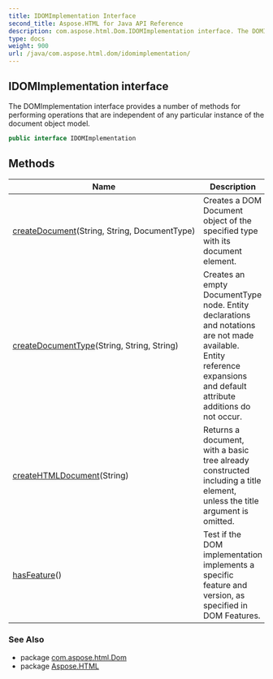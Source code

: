 ```yaml
---
title: IDOMImplementation Interface
second_title: Aspose.HTML for Java API Reference
description: com.aspose.html.Dom.IDOMImplementation interface. The DOMImplementation interface provides a number of methods for performing operations that are independent of any particular instance of the document object model
type: docs
weight: 900
url: /java/com.aspose.html.dom/idomimplementation/
---
```

## IDOMImplementation interface

The DOMImplementation interface provides a number of methods for performing operations that are independent of any particular instance of the document object model.

```java
public interface IDOMImplementation
```

## Methods

| Name | Description |
| --- | --- |
| [createDocument](../../com.aspose.html.dom/idomimplementation/createdocument/)(String, String, DocumentType) | Creates a DOM Document object of the specified type with its document element. |
| [createDocumentType](../../com.aspose.html.dom/idomimplementation/createdocumenttype/)(String, String, String) | Creates an empty DocumentType node. Entity declarations and notations are not made available. Entity reference expansions and default attribute additions do not occur. |
| [createHTMLDocument](../../com.aspose.html.dom/idomimplementation/createhtmldocument/)(String) | Returns a document, with a basic tree already constructed including a title element, unless the title argument is omitted. |
| [hasFeature](../../com.aspose.html.dom/idomimplementation/hasfeature/)() | Test if the DOM implementation implements a specific feature and version, as specified in DOM Features. |

### See Also

* package [com.aspose.html.Dom](../../com.aspose.html.dom/)
* package [Aspose.HTML](../../)
